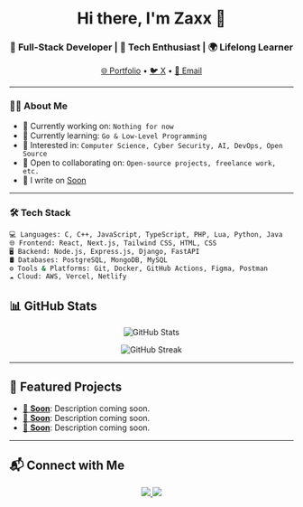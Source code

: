 <h1 align="center">Hi there, I'm Zaxx 👋</h1>
<h3 align="center">🚀 Full-Stack Developer | 🧠 Tech Enthusiast | 🌍 Lifelong Learner</h3>

<p align="center">
  <a href="https://google.com" target="_blank">🌐 Portfolio</a> •
  <a href="https://x.com/0xZaxx" target="_blank">🐦 X</a> •
  <a href="mailto:zaxxdeve@gmail.com">📧 Email</a>
</p>

---

### 👨‍💻 About Me

- 💼 Currently working on: `Nothing for now`
- 🌱 Currently learning: `Go & Low-Level Programming`
- 🧠 Interested in: `Computer Science, Cyber Security, AI, DevOps, Open Source`
- 🤝 Open to collaborating on: `Open-source projects, freelance work, etc.`
- 📝 I write on [Soon](https://google.com)

---

### 🛠️ Tech Stack

```bash
💻 Languages: C, C++, JavaScript, TypeScript, PHP, Lua, Python, Java
🌐 Frontend: React, Next.js, Tailwind CSS, HTML, CSS
🖥️ Backend: Node.js, Express.js, Django, FastAPI
🛢️ Databases: PostgreSQL, MongoDB, MySQL
⚙️ Tools & Platforms: Git, Docker, GitHub Actions, Figma, Postman
☁️ Cloud: AWS, Vercel, Netlify
```

## 📊 GitHub Stats

<p align="center">
  <img src="https://github-readme-stats.vercel.app/api?username=vZaxx&show_icons=true&theme=tokyonight" alt="GitHub Stats" />
</p>

<p align="center">
  <img src="https://github-readme-streak-stats.herokuapp.com/?user=vZaxx&theme=tokyonight" alt="GitHub Streak" />
</p>

---

## 📌 Featured Projects

- [🔗 **Soon**](https://github.com/vZaxx/Soon): Description coming soon.
- [🔗 **Soon**](https://github.com/vZaxx/Soon): Description coming soon.
- [🔗 **Soon**](https://github.com/vZaxx/Soon): Description coming soon.

---

## 📬 Connect with Me

<p align="center">
  <a href="https://x.com/0xZaxx">
    <img src="https://img.shields.io/badge/Twitter-1DA1F2?style=for-the-badge&logo=twitter&logoColor=white" />
  </a>
  <a href="mailto:zaxxdeve@gmail.com">
    <img src="https://img.shields.io/badge/Email-D14836?style=for-the-badge&logo=gmail&logoColor=white" />
  </a>
</p>
